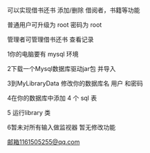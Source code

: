 可以实现借书还书 添加/删除 借阅者，书籍等功能 

普通用户可升级为 root 密码为 root 

管理者可管理借书还书 查看记录

1你的电脑要有 mysql 环境

2下载一个Mysql数据库驱动jar包 并导入

3到MyLibraryData 修改你的数据库名 用户 和密码

4在你的数据库中添加 4 个 sql 表

5 运行library 类

6暂未对所有输入做监视器 暂无修改功能

邮箱1161505255@qq.com
